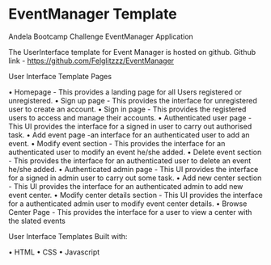 # EventManager Template
Andela Bootcamp Challenge EventManager Application


The UserInterface template for Event Manager is hosted on github. Github link - https://github.com/Felglitzzz/EventManager

User Interface Template Pages

•    Homepage - This provides a landing page for all Users registered or unregistered.
•    Sign up page - This provides the interface for unregistered user to create an account.
•    Sign in page - This provides the registered users to access and manage their accounts.
•    Authenticated user page - This UI provides the interface for a signed in user to carry out authorised task.
•    Add event page -an interface for an authenticated user to add an event.
•    Modify event section - This provides the interface for an authenticated user to modify an event he/she added.
•    Delete event section - This provides the interface for an authenticated user to delete an event he/she added.
•    Authenticated admin page - This UI provides the interface for a signed in admin user to carry out some task.
•    Add new center section - This UI provides the interface for an authenticated admin to add new event center.
•    Modify center details section - This UI provides the interface for a authenticated admin user to modify event center details.
•    Browse Center Page - This provides the interface for a user to view a center with the slated events

User Interface Templates Built with:

•    HTML
•    CSS
•    Javascript

